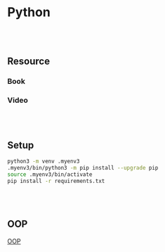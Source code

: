 <!--------------------------------------------------------------------------------- Description -->
# Python



<!--------------------------------------------------------------------------------- Resource -->
<br><br>

## Resource  
<!-------------------------- Book -->
### Book

<!-------------------------- Book -->
### Video



<!--------------------------------------------------------------------------------- Setup -->
<br><br>

## Setup
```bash
python3 -m venv .myenv3
.myenv3/bin/python3 -m pip install --upgrade pip  
source .myenv3/bin/activate
pip install -r requirements.txt
```



<!--------------------------------------------------------------------------------- OOP -->
<br><br>

## OOP  
[OOP]



<!--------------------------------------------------------------------------------- Links -->
[OOP]: https://github.com/kashanimorteza/python_document/tree/main/doc/oop.md
